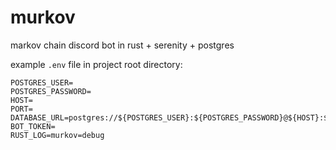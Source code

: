 # murkov

markov chain discord bot in rust + serenity + postgres

example `.env` file in project root directory:

```
POSTGRES_USER=
POSTGRES_PASSWORD=
HOST=
PORT=
DATABASE_URL=postgres://${POSTGRES_USER}:${POSTGRES_PASSWORD}@${HOST}:${PORT}/${POSTGRES_USER}
BOT_TOKEN=
RUST_LOG=murkov=debug
```